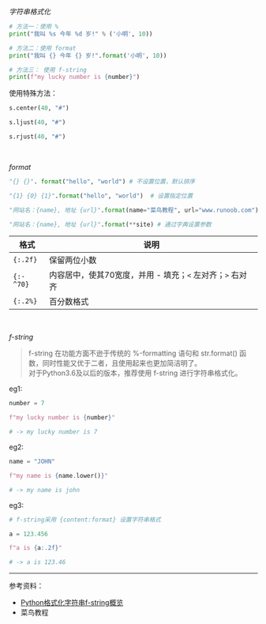 
_字符串格式化_

```python
# 方法一：使用 %
print("我叫 %s 今年 %d 岁!" % ('小明', 10))

# 方法二：使用 format
print("我叫 {} 今年 {} 岁!".format('小明', 10))

# 方法三： 使用 f-string
print(f"my lucky number is {number}")
```

使用特殊方法：

```python
s.center(40, "#")

s.ljust(40, "#")

s.rjust(40, "#")
```


</br>

_format_


```python
"{} {}". format("hello", "world") # 不设置位置，默认排序

"{1} {0} {1}".format("hello", "world")  # 设置指定位置

"网站名：{name}, 地址 {url}".format(name="菜鸟教程", url="www.runoob.com") # 设置参数

"网站名：{name}, 地址 {url}".format(**site) # 通过字典设置参数
```



| 格式      | 说明                                                      |
| --------- | --------------------------------------------------------- |
| `{:.2f}`  | 保留两位小数                                              |
| `{:-^70}` | 内容居中，使其70宽度，并用 - 填充；`<` 左对齐；`>` 右对齐 |
| `{:.2%}`  | 百分数格式                                                |



</br>

_f-string_

>f-string 在功能方面不逊于传统的 %-formatting 语句和 str.format() 函数，同时性能又优于二者，且使用起来也更加简洁明了。
</br>对于Python3.6及以后的版本，推荐使用 f-string 进行字符串格式化。


eg1:
```python
number = 7

f"my lucky number is {number}"

# -> my lucky number is 7
```

eg2:
```python
name = "JOHN"

f"my name is {name.lower()}"

# -> my name is john
```

eg3: 
```python
# f-string采用 {content:format} 设置字符串格式

a = 123.456

f"a is {a:.2f}"

# -> a is 123.46
```

--------------

参考资料：
- [Python格式化字符串f-string概览](https://blog.csdn.net/sunxb10/article/details/81036693)
- 菜鸟教程